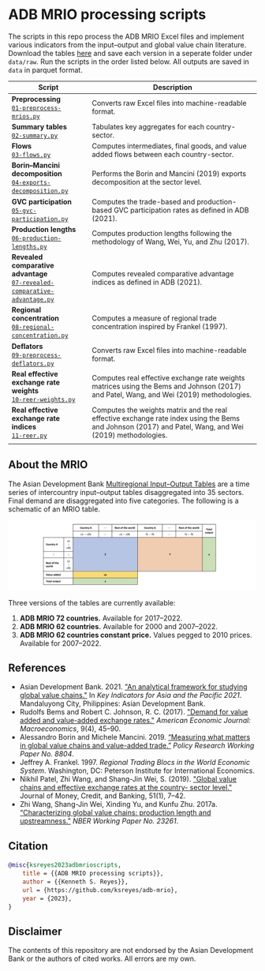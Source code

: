 # ADB MRIO processing scripts

The scripts in this repo process the ADB MRIO Excel files and implement various indicators from the input–output and global value chain literature. Download the tables [here](https://kidb.adb.org/globalization) and save each version in a seperate folder under `data/raw`. Run the scripts in the order listed below. All outputs are saved in `data` in parquet format.

| Script | Description |
| -------- | ----------- |
| **Preprocessing**<br>[`01-preprocess-mrios.py`](codes/01-preprocess-mrios.py)| Converts raw Excel files into machine-readable format. |
| **Summary tables**<br>[`02-summary.py`](codes/02-summary.py) | Tabulates key aggregates for each country-sector. |
| **Flows**<br>[`03-flows.py`](codes/03-flows.py) | Computes intermediates, final goods, and value added flows between each country-sector. |
| **Borin–Mancini decomposition**<br>[`04-exports-decomposition.py`](codes/04-exports-decomposition.py) | Performs the Borin and Mancini (2019) exports decomposition at the sector level. |
| **GVC participation**<br>[`05-gvc-participation.py`](codes/05-gvc-participation.py) | Computes the trade-based and production-based GVC participation rates as defined in ADB (2021). |
| **Production lengths**<br>[`06-production-lengths.py`](codes/06-production-lengths.py) | Computes production lengths following the methodology of Wang, Wei, Yu, and Zhu (2017). |
| **Revealed comparative advantage**<br>[`07-revealed-comparative-advantage.py`](codes/07-revealed-comparative-advantage.py) | Computes revealed comparative advantage indices as defined in ADB (2021). |
| **Regional concentration**<br>[`08-regional-concentration.py`](codes/08-regional-concentration.py) | Computes a measure of regional trade concentration inspired by Frankel (1997). |
| **Deflators**<br>[`09-preprocess-deflators.py`](codes/09-preprocess-deflators.py) | Converts raw Excel files into machine-readable format. |
| **Real effective exchange rate weights**<br>[`10-reer-weights.py`](codes/10-reer-weights.py) | Computes real effective exchange rate weights matrices using the Bems and Johnson (2017) and Patel, Wang, and Wei (2019) methodologies. |
| **Real effective exchange rate indices**<br>[`11-reer.py`](codes/11-reer.py) | Computes the weights matrix and the real effective exchange rate index using the Bems and Johnson (2017) and Patel, Wang, and Wei (2019) methodologies. |
|     |     |

## About the MRIO

The Asian Development Bank [Multiregional Input–Output Tables](https://kidb.adb.org/globalization) are a time series of intercountry input–output tables disaggregated into 35 sectors. Final demand are disaggregated into five categories. The following is a schematic of an MRIO table.

![](images/schematic.jpg)

Three versions of the tables are currently available:

1. **ADB MRIO 72 countries.** Available for 2017–2022.
1. **ADB MRIO 62 countries.** Available for 2000 and 2007–2022.
1. **ADB MRIO 62 countries constant price.** Values pegged to 2010 prices. Available for 2007–2022.

## References

- Asian Development Bank. 2021. ["An analytical framework for studying global value chains."](https://www.adb.org/sites/default/files/publication/720461/ki2021.pdf) In *Key Indicators for Asia and the Pacific 2021*. Mandaluyong City, Philippines: Asian Development Bank.
- Rudolfs Bems and Robert C. Johnson, R. C. (2017). ["Demand for value added and value-added exchange rates."](https://doi.org/10.1257/mac.20150216) *American Economic Journal: Macroeconomics*, 9(4), 45–90.
- Alessandro Borin and Michele Mancini. 2019. [“Measuring what matters in global value chains and value-added trade.”](https://elibrary.worldbank.org/doi/abs/10.1596/1813-9450-8804) *Policy Research Working Paper No. 8804*.
- Jeffrey A. Frankel. 1997. *Regional Trading Blocs in the World Economic System*. Washington, DC: Peterson Institute for International Economics.
- Nikhil Patel, Zhi Wang, and Shang-Jin Wei, S. (2019). ["Global value chains and effective exchange rates at the country- sector level."](https://doi.org/10.1111/jmcb.12670) Journal of Money, Credit, and Banking, 51(1), 7–42.
- Zhi Wang, Shang-Jin Wei, Xinding Yu, and Kunfu Zhu. 2017a. [“Characterizing global value chains: production length and upstreamness.”](https://www.nber.org/papers/w23261) *NBER Working Paper No. 23261*.

## Citation

```bibtex
@misc{ksreyes2023adbmrioscripts,
    title = {{ADB MRIO processing scripts}},
    author = {{Kenneth S. Reyes}},
    url = {https://github.com/ksreyes/adb-mrio},
    year = {2023},
}
```

## Disclaimer

The contents of this repository are not endorsed by the Asian Development Bank or the authors of cited works. All errors are my own.
